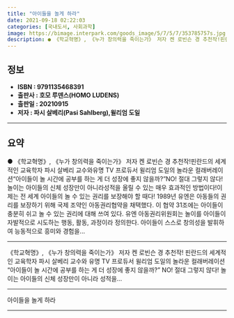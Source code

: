 ```yaml
---
title: "아이들을 놀게 하라"
date: 2021-09-18 02:22:03
categories: [국내도서, 사회과학]
image: https://bimage.interpark.com/goods_image/5/7/5/7/353785757s.jpg
description: ● 《학교혁명》, 《누가 창의력을 죽이는가》 저자 켄 로빈슨 경 추천작!핀란드의 세계적인 교육학자 파시 살베리 교수와유명 TV 프로듀서 윌리엄 도일의 놀라운 컬래버레이션“아이들이 놀 시간에 공부를 하는 게 더 성장에 좋지 않을까?”NO! 절대 그렇지 않다! 놀이는 아이들의 신체 성장만
---
```


## **정보**

- **ISBN : 9791135468391**
- **출판사 : 호모 루덴스(HOMO LUDENS)**
- **출판일 : 20210915**
- **저자 : 파시 살베리(Pasi Sahlberg),윌리엄 도일**

------



## **요약**

●  《학교혁명》, 《누가 창의력을 죽이는가》 저자 켄 로빈슨 경 추천작!핀란드의 세계적인 교육학자 파시 살베리 교수와유명 TV 프로듀서 윌리엄 도일의 놀라운 컬래버레이션“아이들이 놀 시간에 공부를 하는 게 더 성장에 좋지 않을까?”NO! 절대 그렇지 않다! 놀이는 아이들의 신체 성장만이 아니라성적을 올릴 수 있는 매우 효과적인 방법이다!이제는 전 세계 아이들의 놀 수 있는 권리를 보장해야 할 때다! 1989년 유엔은 아동들의 권리를 보장하기 위해 국제 조약인 아동권리협약을 채택했다. 이 협약 31조에는 아이들이 충분히 쉬고 놀 수 있는 권리에 대해 쓰여 있다. 유엔 아동권리위원회는 놀이를 아이들이 자발적으로 시도하는 행동, 활동, 과정이라 정의한다. 아이들이 스스로 창의성을 발휘하여 능동적으로 흥미와 경험을...

------

《학교혁명》, 《누가 창의력을 죽이는가》 저자 켄 로빈슨 경 추천작!
핀란드의 세계적인 교육학자 파시 살베리 교수와
유명 TV 프로듀서 윌리엄 도일의 놀라운 컬래버레이션
“아이들이 놀 시간에 공부를 하는 게 더 성장에 좋지 않을까?”
NO! 절대 그렇지 않다! 놀이는 아이들의 신체 성장만이 아니라
성적을... 

------


아이들을 놀게 하라 

------



